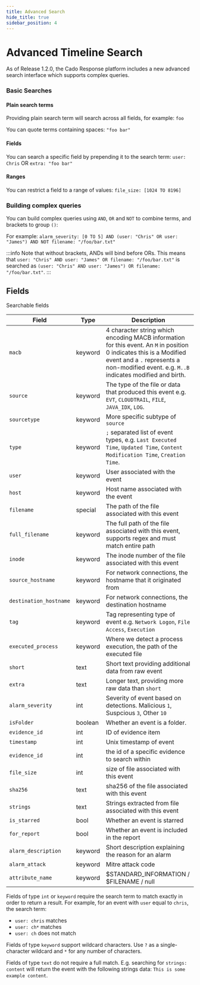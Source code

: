 ```yaml
---
title: Advanced Search
hide_title: true
sidebar_position: 4
---
```


# Advanced Timeline Search
As of Release 1.2.0, the Cado Response platform includes a new advanced search interface which supports complex queries.

### Basic Searches

#### Plain search terms
Providing plain search term will search across all fields, for example: `foo`

You can quote terms containing spaces: `"foo bar"`

#### Fields
You can search a specific field by prepending it to the search term: `user: Chris` OR  `extra: "foo bar"`

#### Ranges
You can restrict a field to a range of values: `file_size: [1024 TO 8196]`

### Building complex queries
You can build complex queries using `AND`, `OR` and `NOT` to combine terms, and brackets to group `()`:

For example: `alarm_severity: [0 TO 5] AND (user: "Chris" OR user: "James") AND NOT filename: "/foo/bar.txt"`

:::info
Note that without brackets, ANDs will bind before ORs. This means that `user: "Chris" AND user: "James" OR filename: "/foo/bar.txt"` is searched as `(user: "Chris" AND user: "James") OR filename: "/foo/bar.txt"`.
:::

## Fields
Searchable fields

| Field | Type | Description |
| ----- | ---- | ----------- |
| `macb` | keyword | 4 character string which encoding MACB information for this event. An `M` in position 0 indicates this is a Modified event and a `.` represents a non-modified event. e.g. `M..B` indicates modified and birth. |
| `source` | keyword | The type of the file or data that produced this event e.g. `EVT`,  `CLOUDTRAIL`, `FILE`, `JAVA_IDX`, `LOG`. |
| `sourcetype` | keyword | More specific subtype of `source` |
| `type` | keyword | `;` separated list of event types, e.g. `Last Executed Time`, `Updated Time`, `Content Modification Time`, `Creation Time`. |
| `user` | keyword | User associated with the event |
| `host` | keyword | Host name associated with the event |
| `filename` | special | The path of the file associated with this event |
| `full_filename` | keyword | The full path of the file associated with this event, supports regex and must match entire path |
| `inode` | keyword | The inode number of the file associated with this event |
| `source_hostname` | keyword | For network connections, the hostname that it originated from |
| `destination_hostname` | keyword | For network connections, the destination hostname |
| `tag` | keyword | Tag representing type of event e.g. `Network Logon`, `File Access`, `Execution` |
| `executed_process` | keyword | Where we detect a process execution, the path of the executed file |
| `short` | text | Short text providing additional data from raw event |
| `extra` | text | Longer text, providing more raw data than `short` |
| `alarm_severity` | int | Severity of event based on detections. Malicious `1`, Suspcious `3`, Other `10` |
| `isFolder` | boolean | Whether an event is a folder. |
| `evidence_id` | int | ID of evidence item |
| `timestamp` | int | Unix timestamp of event |
| `evidence_id` | int | the id of a specific evidence to search within |
| `file_size` | int | size of file associated with this event |
| `sha256` | text | sha256 of the file associated with this event |
| `strings` | text | Strings extracted from file associated with this event |
| `is_starred` | bool | Whether an event is starred |
| `for_report` | bool | Whether an event is included in the report |
| `alarm_description` | keyword | Short description explaining the reason for an alarm |
| `alarm_attack` | keyword | Mitre attack code |
| `attribute_name` | keyword | $STANDARD_INFORMATION / $FILENAME / null


Fields of type `int` or `keyword` require the search term to match exactly in order to return a result. For example, for an event with `user` equal to `chris`, the search term:
 - `user: chris` matches
 - `user: ch*` matches
 - `user: ch` does not match

Fields of type `keyword` support wildcard characters. Use `?` as a single-character wildcard and `*` for any number of characters.

Fields of type `text` do not require a full match. E.g. searching for `strings: content` will return the event with the following strings data: `This is some example content`.